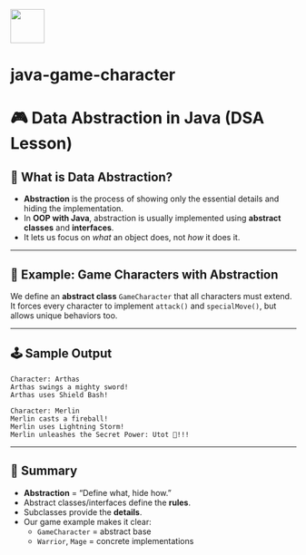 <p> <img src="https://static.vecteezy.com/system/resources/thumbnails/001/840/618/small/picture-profile-icon-male-icon-human-or-people-sign-and-symbol-free-vector.jpg" width="60px" height="auto"></p>

# java-game-character

# 🎮 Data Abstraction in Java (DSA Lesson)

## 📌 What is Data Abstraction?

- **Abstraction** is the process of showing only the essential details and hiding the implementation.
- In **OOP with Java**, abstraction is usually implemented using **abstract classes** and **interfaces**.
- It lets us focus on _what_ an object does, not _how_ it does it.

---

## 🐾 Example: Game Characters with Abstraction

We define an **abstract class** `GameCharacter` that all characters must extend.  
It forces every character to implement `attack()` and `specialMove()`, but allows unique behaviors too.

---

## 🕹️ Sample Output

```
Character: Arthas
Arthas swings a mighty sword!
Arthas uses Shield Bash!

Character: Merlin
Merlin casts a fireball!
Merlin uses Lightning Storm!
Merlin unleashes the Secret Power: Utot 💨!!!
```

---

## 📝 Summary

- **Abstraction** = “Define what, hide how.”
- Abstract classes/interfaces define the **rules**.
- Subclasses provide the **details**.
- Our game example makes it clear:
  - `GameCharacter` = abstract base
  - `Warrior`, `Mage` = concrete implementations
